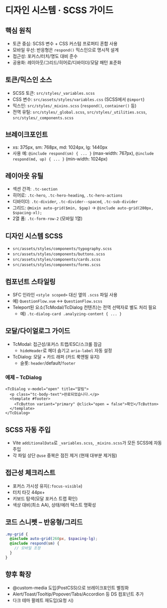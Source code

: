# 디자인 시스템 · SCSS 가이드

## 핵심 원칙
- 토큰 중심: SCSS 변수 + CSS 커스텀 프로퍼티 혼합 사용
- 모바일 우선: 반응형은 `respond()` 믹스인으로 명시적 설계
- 접근성: 포커스/터치/명도 대비 준수
- 공용화: 레이아웃/그리드/히어로/디바이더/모달 패턴 표준화

## 토큰/믹스인 소스
- SCSS 토큰: `src/styles/_variables.scss`
- CSS 변수: `src/assets/styles/variables.css` (SCSS에서 `@import`)
- 믹스인: `src/styles/_mixins.scss` (`respond()`, `container()` 등)
- 전역 유틸: `src/styles/_global.scss`, `src/styles/_utilities.scss`, `src/styles/_components.scss`

## 브레이크포인트
- xs: 375px, sm: 768px, md: 1024px, lg: 1440px
- 사용 예: `@include respond(sm) { ... }` (max-width: 767px), `@include respond(md, up) { ... }` (min-width: 1024px)

## 레이아웃 유틸
- 섹션 간격: `.tc-section`
- 히어로: `.tc-hero`, `.tc-hero-heading`, `.tc-hero-actions`
- 디바이더: `.tc-divider`, `.tc-divider--spaced`, `.tc-sub-divider`
- 그리드: `@mixin auto-grid($min, $gap)` → `@include auto-grid(280px, $spacing-xl);`
- 2열 폼: `.tc-form-row-2` (모바일 1열)

## 디자인 시스템 SCSS
- `src/assets/styles/components/typography.scss`
- `src/assets/styles/components/buttons.scss`
- `src/assets/styles/components/cards.scss`
- `src/assets/styles/components/forms.scss`

## 컴포넌트 스타일링
- SFC 인라인 `<style scoped>` 대신 옆의 `.scss` 파일 사용
- 예) `QuestionFlow.vue` ↔ `QuestionFlow.scss`
- Teleport된 요소(TcModal/TcDialog 컨텐츠)는 전역 선택자로 별도 처리 필요
  - 예) `.tc-dialog-card .analyzing-content { ... }`

## 모달/다이얼로그 가이드
- TcModal: 접근성/포커스 트랩/ESC/스크롤 잠금
  - `hideHeader`로 헤더 숨기고 `aria-label` 자동 설정
- TcDialog: 모달 + 카드 래퍼 (카드 룩앤필 유지)
  - 슬롯: `header`/default/`footer`

### 예제 – TcDialog
```vue
<TcDialog v-model="open" title="알림">
  <p class="tc-body-text">완료되었습니다.</p>
  <template #footer>
    <TcButton variant="primary" @click="open = false">확인</TcButton>
  </template>
</TcDialog>
```

## SCSS 자동 주입
- Vite `additionalData`로 `_variables.scss`, `_mixins.scss`가 모든 SCSS에 자동 주입
- 각 파일 상단 `@use` 중복은 점진 제거 (현재 대부분 제거됨)

## 접근성 체크리스트
- 포커스 가시성 유지(`:focus-visible`)
- 터치 타깃 44px+
- 키보드 탐색(모달 포커스 트랩 확인)
- 색상 대비(최소 AA), 상태/에러 텍스트 명확성

## 코드 스니펫 – 반응형/그리드
```scss
.my-grid {
  @include auto-grid(260px, $spacing-lg);
  @include respond(sm) {
    // 모바일 조정
  }
}
```

## 향후 확장
- @custom-media 도입(PostCSS)으로 브레이크포인트 별칭화
- Alert/Toast/Tooltip/Popover/Tabs/Accordion 등 DS 컴포넌트 추가
- 다크 테마 팔레트 재도입(요청 시)

